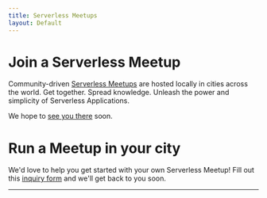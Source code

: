 ```yaml
---
title: Serverless Meetups
layout: Default
---
```


# Join a Serverless Meetup

Community-driven [Serverless Meetups](https://www.meetup.com/pro/serverless/) are hosted locally in cities across the world. Get together. Spread knowledge. Unleash the power and simplicity of Serverless Applications.

We hope to [see you there](https://www.meetup.com/pro/serverless/) soon.

# Run a Meetup in your city

We'd love to help you get started with your own Serverless Meetup! Fill out this [inquiry form](https://docs.google.com/forms/d/e/1FAIpQLSfSCMFQc47wn1S0Y2H7LBjuvmoZW57cgBSwKC6vdnbd_7yvWA/viewform) and we'll get back to you soon.
<hr />
